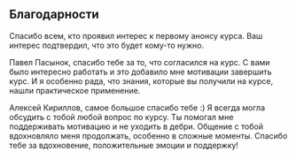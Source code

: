 ## Благодарности

Спасибо всем, кто проявил интерес к первому анонсу курса.
Ваш интерес подтвердил, что это будет кому-то нужно.


Павел Пасынок, спасибо тебе за то, что согласился на курс.
С вами было интересно работать и это добавило мне мотивации завершить курс.
И я особенно рада, что знания, которые вы получили на курсе, нашли практическое применение.


Алексей Кириллов, самое большое спасибо тебе :)
Я всегда могла обсудить с тобой любой вопрос по курсу.
Ты помогал мне поддерживать мотивацию и не уходить в дебри.
Общение с тобой вдохновляло меня продолжать, особенно в сложные моменты.
Спасибо тебе за вдохновение, положительные эмоции и поддержку!


